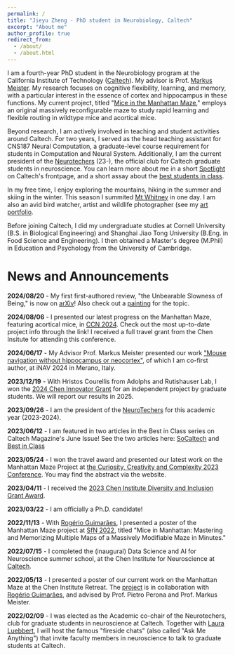 ```yaml
---
permalink: /
title: "Jieyu Zheng - PhD student in Neurobiology, Caltech"
excerpt: "About me"
author_profile: true
redirect_from: 
  - /about/
  - /about.html
---
```


I am a fourth-year PhD student in the Neurobiology program at the California Institute of Technology ([Caltech](https://neuroscience.caltech.edu/)). My advisor is Prof. [Markus Meister](https://meisterlab.caltech.edu/markusmeister). My research focuses on cognitive flexibility, learning, and memory, with a particular interest in the essence of cortex and hippocampus in these functions. My current project, titled "[Mice in the Manhattan Maze](https://jieyusz.github.io/publication/manhattan_ccn)," employs an original massively reconfigurable maze to study rapid learning and flexible routing in wildtype mice and acortical mice. 

Beyond research, I am actively involved in teaching and student activities around Caltech. For two years, I served as the head teaching assistant for CNS187 Neural Computation, a graduate-level course requirement for students in Computation and Neural System. Additionally, I am the current president of the [Neurotechers](https://neurotechers.caltech.edu/) (23-), the official club for Caltech graduate students in neuroscience. You can learn more about me in a short [Spotlight](https://thisis.caltech.edu/person-spotlight-listing?p=2) on Caltech's frontpage, and a short assay about the [best students in class](https://magazine.caltech.edu/post/caltech-initiative-for-students). 

In my free time, I enjoy exploring the mountains, hiking in the summer and skiing in the winter. This season I summited [Mt Whitney](https://en.wikipedia.org/wiki/Mount_Whitney) in one day. I am also an avid bird watcher, artist and wildlife photographer (see my [art portfolio](https://jieyusz.github.io/portfolio/). 

Before joining Caltech, I did my undergraduate studies at Cornell University (B.S. in Biological Engineering) and Shanghai Jiao Tong University (B.Eng. in Food Science and Engineering). I then obtained a Master's degree (M.Phil) in Education and Psychology from the University of Cambridge. 


News and Announcements
======

**2024/08/20** - My first first-authored review, "the Unbearable Slowness of Being," is now on [arXiv](https://doi.org/10.48550/arXiv.2408.10234)! Also check out a [painting](https://jieyusz.github.io/portfolio/arts_and_science/) for the topic. 

**2024/08/06** - I presented our latest progress on the Manhattan Maze, featuring acortical mice, in [CCN 2024](https://jieyusz.github.io/publication/manhattan_ccn). Check out the most up-to-date project info through the link! I received a full travel grant from the Chen Insitute for attending this conference. 

**2024/06/17** - My Advisor Prof. Markus Meister presented our work ["Mouse navigation without hippocampus or neocortex"](https://inavsymposium.com/wp-content/uploads/2024/06/Poster_abstracts_iNAV2024.pdf), of which I am co-first author, at iNAV 2024 in Merano, Italy. 

**2023/12/19** - With Hristos Courellis from Adolphs and Rutishauser Lab, I won the [2024 Chen Innovator Grant](https://neuroscience.caltech.edu/grants/chen-graduate-innovator-grant-awards/chen-graduate-innovator-grant-awards-2024) for an independent project by graduate students. We will report our results in 2025. 

**2023/09/26** - I am the president of the [NeuroTechers](https://neurotechers.caltech.edu/) for this academic year (2023-2024). 

**2023/06/12** - I am featured in two articles in the Best in Class series on Caltech Magazine's June Issue! See the two articles here: [SoCaltech](https://magazine.caltech.edu/post/students-socaltech) and [Best in Class](https://magazine.caltech.edu/post/caltech-initiative-for-students)

**2023/05/24** - I won the travel award and presented our latest work on the Manhattan Maze Project at [the Curiosity, Creativity and Complexity 2023 Conference](https://zuckermaninstitute.columbia.edu/ccc-event). You may find the abstract via the website. 

**2023/04/11** - I received the [2023 Chen Institute Diversity and Inclusion Grant Award](https://www.neuroscience.caltech.edu/grants/chen-institute-diversity-and-inclusion-awards/chen-institute-diversity-and-inclusion-awards-2023). 

**2023/03/22** - I am officially a Ph.D. candidate! 

**2022/11/13** - With [Rogério Guimarães](http://twitter.com/rogerioagjr), I presented a poster of the Manhattan Maze project at [SfN 2022](https://twitter.com/JieyuZheng3/status/1591114040973365249), titled "Mice in Manhattan: Mastering and Memorizing Multiple Maps of a Massively Modifiable Maze in Minutes."

**2022/07/15** - I completed the (inaugural) Data Science and AI for Neuroscience summer school, at the Chen Institute for Neuroscience at [Caltech](https://twitter.com/CaltechN/status/1549145513550680064). 

**2022/05/13** - I presented a poster of our current work on the Manhattan Maze at the Chen Institute Retreat. The [project](https://neuroscience.caltech.edu/documents/21454/Guimaraes_Abstract_r2022.pdf) is in collaboration with [Rogério Guimarães](http://twitter.com/rogerioagjr), and advised by Prof. Pietro Perona and Prof. Markus Meister.

**2022/02/09** - I was elected as the Academic co-chair of the Neurotechers, club for graduate students in neuroscience at Caltech. Together with [Laura Luebbert](http://twitter.com/NeuroLuebbert), I will host the famous "fireside chats" (also called "Ask Me Anything") that invite faculty members in neuroscience to talk to graduate students at Caltech. 
